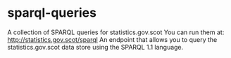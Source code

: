# sparql-queries
A collection of SPARQL queries for statistics.gov.scot
You can run them at: http://statistics.gov.scot/sparql
An endpoint that allows you to query the statistics.gov.scot
data store using the SPARQL 1.1 language.
